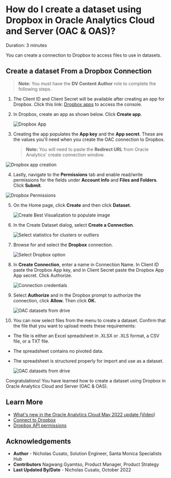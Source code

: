 # How do I create a dataset using Dropbox in Oracle Analytics Cloud and Server (OAC & OAS)?
Duration: 3 minutes

You can create a connection to Dropbox to access files to use in datasets.

## Create a dataset From a Dropbox Connection

>**Note:** You must have the **DV Content Author** role to complete the following steps.

1. The Client ID and Client Secret will be available after creating an app for Dropbox. Click this link: [Dropbox apps](https://www.dropbox.com/developers/apps) to access the console.


2. In Dropbox, create an app as shown below. Click **Create app**.

    ![Dropbox App](images/dropbox-oauth.png)

3. Creating the app populates the **App key** and the **App secret**. These are the values you'll need when you create the OAC connection to Dropbox.

    >**Note:** You will need to paste the **Redirect URL** from Oracle Analytics' create connection window.

  ![Dropbox app creation](images/dropbox-direct-url.png)

4. Lastly, navigate to the **Permissions** tab and enable read/write permissions for the fields under **Account Info** and **Files and Folders**. Click **Submit**.

  ![Dropbox Permissions](images/permissions.png)

5. On the Home page, click **Create** and then click **Dataset.**

    ![Create Best Visualization to populate image](images/create-dataset.png)

6. In the Create Dataset dialog, select **Create a Connection**.

    ![Select statistics for clusters or outliers](images/create-connection.png)

7. Browse for and select the **Dropbox** connection.

    ![Select Dropbox option](images/select-dropbox.png)

8. In **Create Connection**, enter a name in Connection Name. In Client ID paste the Dropbox App key, and in Client Secret paste the Dropbox App App secret. Click Authorize.

    ![Connection credentials](images/dropbox-connection.png)

9. Select **Authorize** and in the Dropbox prompt to authorize the connection, click **Allow.** Then click **OK.**

    ![OAC datasets from drive](images/dropbox-key.png)

10. You can now select files from the menu to create a dataset. Confirm that the file that you want to upload meets these requirements:
* The file is either an Excel spreadsheet in .XLSX or .XLS format, a CSV file, or a TXT file.
* The spreadsheet contains no pivoted data.
* The spreadsheet is structured properly for import and use as a dataset.

    ![OAC datasets from drive](images/drive-updated.png)

Congratulations! You have learned how to create a dataset using Dropbox in Oracle Analytics Cloud and Server (OAC & OAS).

## Learn More

* [What's new in the Oracle Analytics Cloud May 2022 update (Video)](https://www.youtube.com/watch?v=K3YaJlmfSpM)
* [Connect to Dropbox](https://docs.oracle.com/en/cloud/paas/analytics-cloud/acsds/connect-dropbox.html#GUID-694C72CE-900A-4AFE-8637-862DF8988835)
* [Dropbox API permissions](https://developers.dropbox.com/oauth-guide)

## Acknowledgements

* **Author** - Nicholas Cusato, Solution Engineer, Santa Monica Specialists Hub
* **Contributors** Nagwang Gyamtso, Product Manager, Product Strategy
* **Last Updated By/Date** - Nicholas Cusato, October 2022

